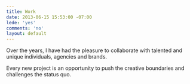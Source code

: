 ```yaml
---
title: Work
date: 2013-06-15 15:53:00 -07:00
lede: 'yes'
comments: 'no'
layout: default
---
```


Over the years, I have had the pleasure to collaborate with talented and unique individuals, agencies and brands.

Every new project is an opportunity to push the creative boundaries and challenges the status quo.